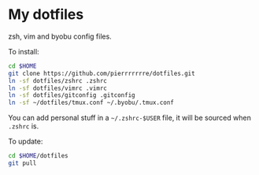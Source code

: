 # My dotfiles
zsh, vim and byobu config files.

To install:

```bash
cd $HOME
git clone https://github.com/pierrrrrrre/dotfiles.git
ln -sf dotfiles/zshrc .zshrc
ln -sf dotfiles/vimrc .vimrc
ln -sf dotfiles/gitconfig .gitconfig
ln -sf ~/dotfiles/tmux.conf ~/.byobu/.tmux.conf
```

You can add personal stuff in a `~/.zshrc-$USER` file, it will be sourced when
`.zshrc` is.

To update:

```bash
cd $HOME/dotfiles
git pull
```
